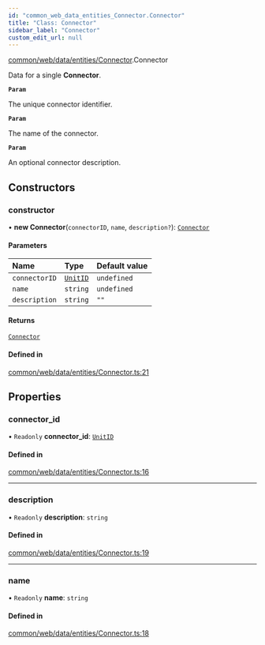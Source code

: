 ```yaml
---
id: "common_web_data_entities_Connector.Connector"
title: "Class: Connector"
sidebar_label: "Connector"
custom_edit_url: null
---
```


[common/web/data/entities/Connector](../modules/common_web_data_entities_Connector.md).Connector

Data for a single **Connector**.

**`Param`**

The unique connector identifier.

**`Param`**

The name of the connector.

**`Param`**

An optional connector description.

## Constructors

### constructor

• **new Connector**(`connectorID`, `name`, `description?`): [`Connector`](common_web_data_entities_Connector.Connector.md)

#### Parameters

| Name | Type | Default value |
| :------ | :------ | :------ |
| `connectorID` | [`UnitID`](common_web_utils_UnitID.UnitID.md) | `undefined` |
| `name` | `string` | `undefined` |
| `description` | `string` | `""` |

#### Returns

[`Connector`](common_web_data_entities_Connector.Connector.md)

#### Defined in

[common/web/data/entities/Connector.ts:21](https://github.com/Soroush9978/rds-ng/blob/165bdc6/src/common/web/data/entities/Connector.ts#L21)

## Properties

### connector\_id

• `Readonly` **connector\_id**: [`UnitID`](common_web_utils_UnitID.UnitID.md)

#### Defined in

[common/web/data/entities/Connector.ts:16](https://github.com/Soroush9978/rds-ng/blob/165bdc6/src/common/web/data/entities/Connector.ts#L16)

___

### description

• `Readonly` **description**: `string`

#### Defined in

[common/web/data/entities/Connector.ts:19](https://github.com/Soroush9978/rds-ng/blob/165bdc6/src/common/web/data/entities/Connector.ts#L19)

___

### name

• `Readonly` **name**: `string`

#### Defined in

[common/web/data/entities/Connector.ts:18](https://github.com/Soroush9978/rds-ng/blob/165bdc6/src/common/web/data/entities/Connector.ts#L18)
